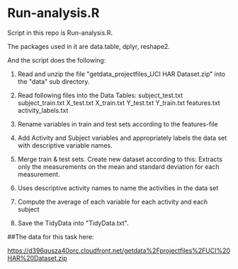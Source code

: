 # Run-analysis.R

Script in this repo is Run-analysis.R.

The packages used in it are data.table, dplyr, reshape2.

And the script does the following:

1) Read and unzip the file "getdata_projectfiles_UCI HAR Dataset.zip" into the "data" sub directory.

2) Read following files into the Data Tables:
        subject_test.txt
        subject_train.txt
        X_test.txt
        X_train.txt
        Y_test.txt
        Y_train.txt
        features.txt
        activity_labels.txt


4) Rename variables in train and test sets according to the features-file 

5) Add Activity and Subject variables and appropriately labels the data set with descriptive variable names.

6) Merge train & test sets. Create new dataset according to this: Extracts only the measurements on the mean and standard deviation for each measurement.

7) Uses descriptive activity names to name the activities in the data set

8) Compute the average of each variable for each activity and each subject

9) Save the TidyData into "TidyData.txt".


##The data for this task here:

https://d396qusza40orc.cloudfront.net/getdata%2Fprojectfiles%2FUCI%20HAR%20Dataset.zip
